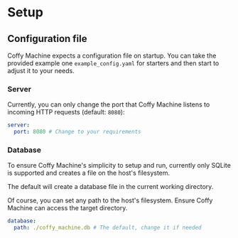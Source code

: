# Setup

## Configuration file

Coffy Machine expects a configuration file on startup. You can take the provided example one ``example_config.yaml`` for starters and then start to adjust it to your needs.

### Server

Currently, you can only change the port that Coffy Machine listens to incoming HTTP requests (default: `8080`):

```yaml
server:
  port: 8080 # Change to your requirements
```

### Database

To ensure Coffy Machine's simplicity to setup and run, currently only SQLite is supported and creates a file
on the host's filesystem.

The default will create a database file in the current working directory.

Of course, you can set any path to the host's filesystem. Ensure Coffy Machine can 
access the target directory.

```yaml
database:
  path: ./coffy_machine.db # The default, change it if needed
```
